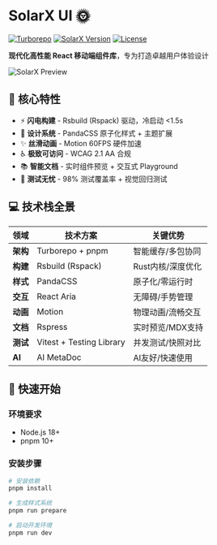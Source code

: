 # SolarX UI 🌞

[![Turborepo](https://img.shields.io/badge/-Turborepo-EF4444?logo=turborepo&logoColor=white)](https://turbo.build)
[![SolarX Version](https://img.shields.io/npm/v/@solarx/ui?color=007ACC&label=SOLARX)](https://www.npmjs.com/package/@solarx/ui)
[![License](https://img.shields.io/badge/License-MIT-007ACC.svg)](https://opensource.org/license/mit)

**现代化高性能 React 移动端组件库**，专为打造卓越用户体验设计

![SolarX Preview](https://via.placeholder.com/1920x800.png/F8FAFC/007ACC?text=SolarX+UI+Components+Showcase)

## 🚀 核心特性

- ⚡ **闪电构建** - Rsbuild (Rspack) 驱动，冷启动 <1.5s
- 🎨 **设计系统** - PandaCSS 原子化样式 + 主题扩展
- ✨ **丝滑动画** - Motion 60FPS 硬件加速
- ♿ **极致可访问** - WCAG 2.1 AA 合规
- 📚 **智能文档** - 实时组件预览 + 交互式 Playground
- 🧪 **测试无忧** - 98% 测试覆盖率 + 视觉回归测试


## 💻 技术栈全景

| 领域           | 技术方案                 | 关键优势                     |
|----------------|--------------------------|------------------------------|
| **架构**       | Turborepo + pnpm         | 智能缓存/多包协同            |
| **构建**       | Rsbuild (Rspack)         | Rust内核/深度优化            |
| **样式**       | PandaCSS                 | 原子化/零运行时              |
| **交互**       | React Aria               | 无障碍/手势管理              |
| **动画**       | Motion            | 物理动画/流畅交互            |
| **文档**       | Rspress                  | 实时预览/MDX支持             |
| **测试**       | Vitest + Testing Library | 并发测试/快照对比            |
| **AI**       | AI MetaDoc | AI友好/快速使用            |

## 🚀 快速开始

### 环境要求
- Node.js 18+
- pnpm 10+

### 安装步骤
```bash
# 安装依赖
pnpm install

# 生成样式系统
pnpm run prepare

# 启动开发环境
pnpm run dev